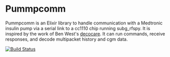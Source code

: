 # Pummpcomm

Pummpcomm is an Elixir library to handle communication with a Medtronic insulin pump via a serial link to a cc1110 chip running subg_rfspy. It is inspired by the work of Ben West's [decocare](https://github.com/openaps/decocare). It can run commands, receive responses, and decode multipacket history and cgm data.

[![Build Status](https://travis-ci.org/tmecklem/pummpcomm.svg?branch=master)](https://travis-ci.org/tmecklem/pummpcomm)
